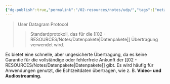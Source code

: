 ```yaml
---
{"dg-publish":true,"permalink":"/02-resources/notes/udp/","tags":["netzwerk/protocol","netzwerk"],"noteIcon":"","updated":"2024-10-17T20:24:44.161+02:00"}
---
```


> User Datagram Protocol
> > Standardprotokoll, das für die [[02 - RESOURCES/Notes/Datenpakete\|Datenpakete]] Übertragung verwendet wird.

Es bietet eine schnelle, aber ungesicherte Übertragung, da es keine Garantie für die vollständige oder fehlerfreie Ankunft der [[02 - RESOURCES/Notes/Datenpakete\|Datenpakete]] gibt. 
Es wird häufig für Anwendungen genutzt, die Echtzeitdaten übertragen, wie z. B. **Video- und Audiostreaming.**